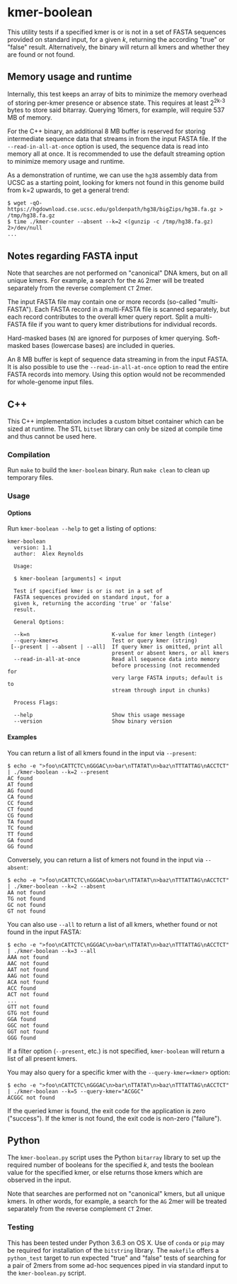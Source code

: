 # kmer-boolean

This utility tests if a specified kmer is or is not in a set of FASTA sequences provided on standard input, for a given *k*, returning the according "true" or "false" result. Alternatively, the binary will return all kmers and whether they are found or not found. 

## Memory usage and runtime

Internally, this test keeps an array of bits to minimize the memory overhead of storing per-kmer presence or absence state. This requires at least 2<sup>2k-3</sup> bytes to store said bitarray. Querying 16mers, for example, will require 537 MB of memory.

For the C++ binary, an additional 8 MB buffer is reserved for storing intermediate sequence data that streams in from the input FASTA file. If the `--read-in-all-at-once` option is used, the sequence data is read into memory all at once. It is recommended to use the default streaming option to minimize memory usage and runtime.

As a demonstration of runtime, we can use the `hg38` assembly data from UCSC as a starting point, looking for kmers not found in this genome build from k=2 upwards, to get a general trend:

```
$ wget -qO- https://hgdownload.cse.ucsc.edu/goldenpath/hg38/bigZips/hg38.fa.gz > /tmp/hg38.fa.gz
$ time ./kmer-counter --absent --k=2 <(gunzip -c /tmp/hg38.fa.gz) 2>/dev/null
...
```



## Notes regarding FASTA input

Note that searches are not performed on "canonical" DNA kmers, but on all unique kmers. For example, a search for the `AG` 2mer will be treated separately from the reverse complement `CT` 2mer.

The input FASTA file may contain one or more records (so-called "multi-FASTA"). Each FASTA record in a multi-FASTA file is scanned separately, but each record contributes to the overall kmer query report. Split a multi-FASTA file if you want to query kmer distributions for individual records.

Hard-masked bases (`N`) are ignored for purposes of kmer querying. Soft-masked bases (lowercase bases) are included in queries.

An 8 MB buffer is kept of sequence data streaming in from the input FASTA. It is also possible to use the `--read-in-all-at-once` option to read the entire FASTA records into memory. Using this option would not be recommended for whole-genome input files.

## C++

This C++ implementation includes a custom bitset container which can be sized at runtime. The STL `bitset` library can only be sized at compile time and thus cannot be used here.

### Compilation

Run `make` to build the `kmer-boolean` binary. Run `make clean` to clean up temporary files.

### Usage

#### Options

Run `kmer-boolean --help` to get a listing of options:

```
kmer-boolean
  version: 1.1
  author:  Alex Reynolds

  Usage:

  $ kmer-boolean [arguments] < input

  Test if specified kmer is or is not in a set of
  FASTA sequences provided on standard input, for a
  given k, returning the according 'true' or 'false'
  result.

  General Options:

  --k=n                          K-value for kmer length (integer)
  --query-kmer=s                 Test or query kmer (string)
 [--present | --absent | --all]  If query kmer is omitted, print all
                                 present or absent kmers, or all kmers
  --read-in-all-at-once          Read all sequence data into memory
                                 before processing (not recommended for
                                 very large FASTA inputs; default is to
                                 stream through input in chunks)
                                 
  Process Flags:

  --help                         Show this usage message
  --version                      Show binary version

```

#### Examples

You can return a list of all kmers found in the input via `--present`:

```
$ echo -e ">foo\nCATTCTC\nGGGAC\n>bar\nTTATAT\n>baz\nTTTATTAG\nACCTCT" | ./kmer-boolean --k=2 --present
AC found
AT found
AG found
CA found
CC found
CT found
CG found
TA found
TC found
TT found
GA found
GG found
```

Conversely, you can return a list of kmers not found in the input via `--absent`:

```
$ echo -e ">foo\nCATTCTC\nGGGAC\n>bar\nTTATAT\n>baz\nTTTATTAG\nACCTCT" | ./kmer-boolean --k=2 --absent
AA not found
TG not found
GC not found
GT not found
```

You can also use `--all` to return a list of all kmers, whether found or not found in the input FASTA:

```
$ echo -e ">foo\nCATTCTC\nGGGAC\n>bar\nTTATAT\n>baz\nTTTATTAG\nACCTCT" | ./kmer-boolean --k=3 --all
AAA not found
AAC not found
AAT not found
AAG not found
ACA not found
ACC found
ACT not found
...
GTT not found
GTG not found
GGA found
GGC not found
GGT not found
GGG found
```

If a filter option (`--present`, etc.) is not specified, `kmer-boolean` will return a list of all present kmers.

You may also query for a specific kmer with the `--query-kmer=<kmer>` option:

```
$ echo -e ">foo\nCATTCTC\nGGGAC\n>bar\nTTATAT\n>baz\nTTTATTAG\nACCTCT" | ./kmer-boolean --k=5 --query-kmer="ACGGC"
ACGGC not found
```

If the queried kmer is found, the exit code for the application is zero ("success"). If the kmer is not found, the exit code is non-zero ("failure").

## Python

The `kmer-boolean.py` script uses the Python `bitarray` library to set up the required number of booleans for the specified *k*, and tests the boolean value for the specified kmer, or else returns those kmers which are observed in the input.

Note that searches are performed not on "canonical" kmers, but all unique kmers. In other words, for example, a search for the `AG` 2mer will be treated separately from the reverse complement `CT` 2mer.

### Testing

This has been tested under Python 3.6.3 on OS X. Use of `conda` or `pip` may be required for installation of the `bitstring` library. 
The `makefile` offers a `python_test` target to run expected "true" and "false" tests of searching for a pair of 2mers from some ad-hoc sequences piped in via standard input to the `kmer-boolean.py` script.
